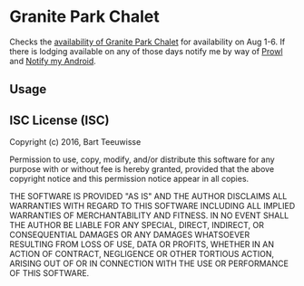 # Granite Park Chalet

Checks the [availability of Granite Park Chalet](http://www.graniteparkchalet.com/vacancy_g.html) for availability on Aug 1-6. If there is lodging available on any of those days notify me by way of [Prowl](https://www.prowlapp.com/) and [Notify my Android](http://www.notifymyandroid.com/).

## Usage

## ISC License (ISC)

Copyright (c) 2016, Bart Teeuwisse

Permission to use, copy, modify, and/or distribute this software for any purpose with or without fee is hereby granted, provided that the above copyright notice and this permission notice appear in all copies.

THE SOFTWARE IS PROVIDED "AS IS" AND THE AUTHOR DISCLAIMS ALL WARRANTIES WITH REGARD TO THIS SOFTWARE INCLUDING ALL IMPLIED WARRANTIES OF MERCHANTABILITY AND FITNESS. IN NO EVENT SHALL THE AUTHOR BE LIABLE FOR ANY SPECIAL, DIRECT, INDIRECT, OR CONSEQUENTIAL DAMAGES OR ANY DAMAGES WHATSOEVER RESULTING FROM LOSS OF USE, DATA OR PROFITS, WHETHER IN AN ACTION OF CONTRACT, NEGLIGENCE OR OTHER TORTIOUS ACTION, ARISING OUT OF OR IN CONNECTION WITH THE USE OR PERFORMANCE OF THIS SOFTWARE.
